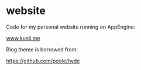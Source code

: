 website
=======

Code for my personal website running on AppEngine:

www.kunli.me

Blog theme is borrowed from:

https://github.com/poole/hyde
